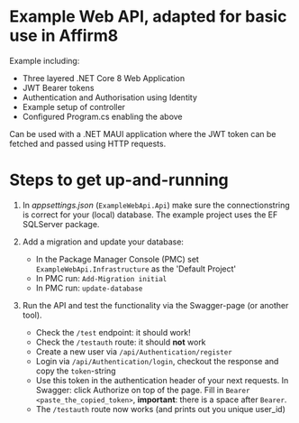 # Example Web API, adapted for basic use in Affirm8
Example including:
- Three layered .NET Core 8 Web Application
- JWT Bearer tokens
- Authentication and Authorisation using Identity
- Example setup of controller
- Configured Program.cs enabling the above

Can be used with a .NET MAUI application where the JWT token can be fetched and passed using HTTP requests. 


# Steps to get up-and-running
1. In _appsettings.json_ (`ExampleWebApi.Api`) make sure the connectionstring is correct for your (local) database. The example project uses the EF SQLServer package. 

2. Add a migration and update your database:
    - In the Package Manager Console (PMC) set `ExampleWebApi.Infrastructure` as the 'Default Project' 
    - In PMC run: `Add-Migration initial`
    - In PMC run: `update-database`

3. Run the API and test the functionality via the Swagger-page (or another tool). 
    - Check the `/test` endpoint: it should work! 
    - Check the `/testauth` route: it should **not** work
    - Create a new user via `/api/Authentication/register`
    - Login via `/api/Authentication/login`, checkout the response and copy the `token`-string
    - Use this token in the authentication header of your next requests. In Swagger: click Authorize on top of the page. Fill in `Bearer <paste_the_copied_token>`, **important**: there is a space after `Bearer`.
    - The `/testauth` route now works (and prints out you unique user_id)

 
